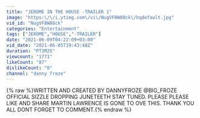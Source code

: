 ```yaml
---
title: "JEROME IN THE HOUSE -TRAILER 1"
image: "https:\/\/i.ytimg.com\/vi\/NugVF8W88ck\/hqdefault.jpg"
vid_id: "NugVF8W88ck"
categories: "Entertainment"
tags: ["JEROME","HOUSE","-TRAILER"]
date: "2021-06-09T04:22:09+03:00"
vid_date: "2021-06-05T19:43:48Z"
duration: "PT3M2S"
viewcount: "1771"
likeCount: "87"
dislikeCount: "0"
channel: "danny froze"
---
```

{% raw %}WRITTEN AND CREATED BY DANNYFROZE @BIG_FROZE<br />OFFICIAL SIZZLE DROPPING JUNETEETH STAY TUNED. PLEASE PLEASE LIKE AND SHARE MARTIN LAWRENCE IS GONE TO OVE THIS. THANK YOU ALL DONT FORGET TO COMMENT.{% endraw %}
